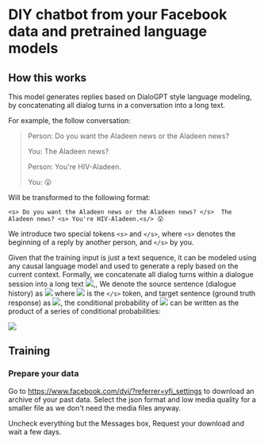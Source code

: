 # DIY chatbot from your Facebook data and pretrained language models

## How this works
This model generates replies based on DialoGPT style language modeling, by concatenating all dialog turns in a conversation into a long text.

For example, the follow conversation:

> Person: Do you want the Aladeen news or the Aladeen news?
> 
> You: The Aladeen news?
> 
> Person: You're HIV-Aladeen.
> 
> You: 😮

Will be transformed to the following format:

`<s> Do you want the Aladeen news or the Aladeen news? </s>  The Aladeen news? <s> You're HIV-Aladeen.<s/> 😮`

We introduce two special tokens `<s>` and `</s>`, where `<s>` denotes the beginning of a reply by another person, and `</s>` by you.

Given that the training input is just a text sequence, it can be modeled using any causal language model and used to generate a reply based on the current context.
Formally, we concatenate all dialog turns within a dialogue session into a long text 
<img src="https://render.githubusercontent.com/render/math?math=x_1, x_2, ..x_N ">,, We denote the source sentence (dialogue history)
as <img src="https://render.githubusercontent.com/render/math?math=S = x_1, x_2, ..x_M "> where <img src="https://render.githubusercontent.com/render/math?math=x_M "> is the `</s>` token, and target sentence (ground truth response) as <img src="https://render.githubusercontent.com/render/math?math=T = x_{m%2b1}, x_{m%2b2}, ..x_N ">, the conditional probability of <img src="https://render.githubusercontent.com/render/math?math=P(T|S)"> can be written as the
product of a series of conditional probabilities:

<img src="https://render.githubusercontent.com/render/math?math=P(T|S) = \prod_{n=m%2b1}^{N} p(x_n|x_1,...x_{n-1})">

## Training 
### Prepare your data
Go to https://www.facebook.com/dyi/?referrer=yfi_settings to download an archive of your past data. Select the json format and low media quality for a smaller file as we don't need the media files anyway.

Uncheck everything but the Messages box, Request your download and wait a few days.
